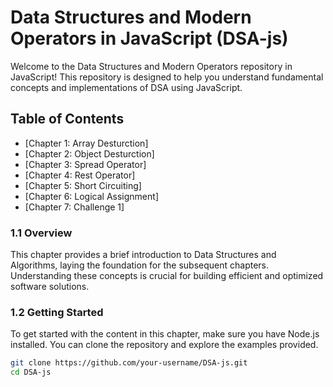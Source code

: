 # Data Structures and Modern Operators in JavaScript (DSA-js)

Welcome to the Data Structures and Modern Operators repository in JavaScript! This repository is designed to help you understand fundamental concepts and implementations of DSA using JavaScript.

## Table of Contents

- [Chapter 1: Array Desturction]
- [Chapter 2: Object Desturction]
- [Chapter 3: Spread Operator]
- [Chapter 4: Rest Operator]
- [Chapter 5: Short Circuiting]
- [Chapter 6: Logical Assignment]
- [Chapter 7: Challenge 1]


### 1.1 Overview

This chapter provides a brief introduction to Data Structures and Algorithms, laying the foundation for the subsequent chapters. Understanding these concepts is crucial for building efficient and optimized software solutions.

### 1.2 Getting Started

To get started with the content in this chapter, make sure you have Node.js installed. You can clone the repository and explore the examples provided.

```bash
git clone https://github.com/your-username/DSA-js.git
cd DSA-js
